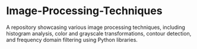 # Image-Processing-Techniques
A repository showcasing various image processing techniques, including histogram analysis, color and grayscale transformations, contour detection, and frequency domain filtering using Python libraries.
